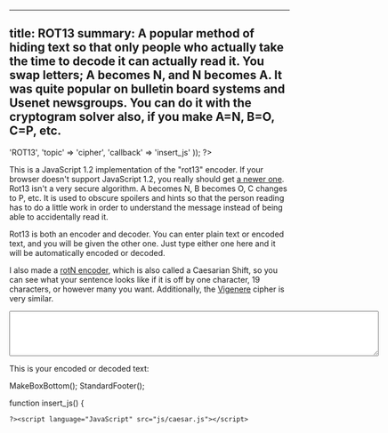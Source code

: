 ----
title: ROT13
summary: A popular method of hiding text so that only people who actually take the time to decode it can actually read it.  You swap letters; A becomes N, and N becomes A.  It was quite popular on bulletin board systems and Usenet newsgroups.  You can do it with the cryptogram solver also, if you make A=N, B=O, C=P, etc.
----
<?php

require '../../functions.inc';
StandardHeader(array(
		'title' => 'ROT13',
		'topic' => 'cipher',
		'callback' => 'insert_js'
	));

?>

<p>This is a JavaScript 1.2 implementation of the "rot13" encoder.
If your browser doesn't support JavaScript 1.2, you really should get
<a href="http://mozilla.org">a newer one</a>.  Rot13 isn't
a very secure algorithm.  A becomes N, B becomes O, C changes to P, etc.  It
is used to obscure spoilers and hints so that the person reading has to do a
little work in order to understand the message instead of being able to
accidentally read it.</p>

<p>Rot13 is both an encoder and decoder.  You can enter plain text or
encoded text, and you will be given the other one.  Just type either one
here and it will be automatically encoded or decoded.</p>

<p>I also made a <a href="caesar.php">rotN encoder</a>, which is also called
a Caesarian Shift, so you can see what your sentence looks like
if it is off by one character, 19 characters, or however many you want.
Additionally, the <a href="vigenere.php">Vigenere</a> cipher is very
similar.</p>

<form name="encoder" method=post action="#" onsubmit="return false;">
<p><textarea name="text" rows="5" cols="80"></textarea></p>
</form>
<p>This is your encoded or decoded text:</p>
<?php MakeBoxTop('center'); ?>
<span id='output'></span>
<?php

MakeBoxBottom();
StandardFooter();


function insert_js() {

	?><script language="JavaScript" src="js/caesar.js"></script>
<script language="JavaScript" src="js/util.js"></script>
<script language="JavaScript"><!--
// This code was written by Tyler Akins and placed in the public domain.
// It would be nice if you left this header intact.  http://rumkin.com


function start_update()
{
   if (! document.getElementById)
   {
      alert('Sorry, you need a newer browser.');
      return;
   }

   if ((! document.Caesar_Loaded) || (! document.Util_Loaded) ||
       (! document.getElementById('output')))
   {
      window.setTimeout('start_update()', 100);
      return;
   }
   upd();
}


function upd()
{
   if (IsUnchanged(document.encoder.text))
   {
      window.setTimeout('upd()', 100);
      return;
   }

   ResizeTextArea(document.encoder.text);

   var e = document.getElementById('output');

   if (document.encoder.text.value == '')
   {
      e.innerHTML = 'Enter your text and see the converted message here!';
   }
   else
   {
      e.innerHTML = SwapSpaces(HTMLEscape(Caesar(1,
	document.encoder.text.value, 13)));
   }

   window.setTimeout('upd()', 100);
}

window.setTimeout('start_update()', 100);

// --></script>
<?php
}

